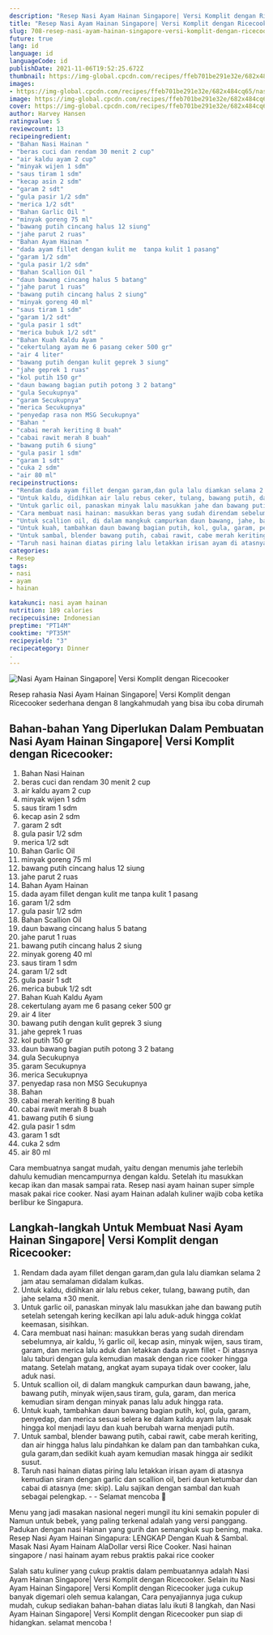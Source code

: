 ```yaml
---
description: "Resep Nasi Ayam Hainan Singapore| Versi Komplit dengan Ricecooker Anti Gagal"
title: "Resep Nasi Ayam Hainan Singapore| Versi Komplit dengan Ricecooker Anti Gagal"
slug: 708-resep-nasi-ayam-hainan-singapore-versi-komplit-dengan-ricecooker-anti-gagal
future: true
lang: id
language: id
languageCode: id
publishDate: 2021-11-06T19:52:25.672Z 
thumbnail: https://img-global.cpcdn.com/recipes/ffeb701be291e32e/682x484cq65/nasi-ayam-hainan-singapore-versi-komplit-dengan-ricecooker-foto-resep-utama.png
images:
- https://img-global.cpcdn.com/recipes/ffeb701be291e32e/682x484cq65/nasi-ayam-hainan-singapore-versi-komplit-dengan-ricecooker-foto-resep-utama.png
image: https://img-global.cpcdn.com/recipes/ffeb701be291e32e/682x484cq65/nasi-ayam-hainan-singapore-versi-komplit-dengan-ricecooker-foto-resep-utama.png
cover: https://img-global.cpcdn.com/recipes/ffeb701be291e32e/682x484cq65/nasi-ayam-hainan-singapore-versi-komplit-dengan-ricecooker-foto-resep-utama.png
author: Harvey Hansen
ratingvalue: 5
reviewcount: 13
recipeingredient:
- "Bahan Nasi Hainan "
- "beras cuci dan rendam 30 menit 2 cup"
- "air kaldu ayam 2 cup"
- "minyak wijen 1 sdm"
- "saus tiram 1 sdm"
- "kecap asin 2 sdm"
- "garam 2 sdt"
- "gula pasir 1/2 sdm"
- "merica 1/2 sdt"
- "Bahan Garlic Oil "
- "minyak goreng 75 ml"
- "bawang putih cincang halus 12 siung"
- "jahe parut 2 ruas"
- "Bahan Ayam Hainan "
- "dada ayam fillet dengan kulit me  tanpa kulit 1 pasang"
- "garam 1/2 sdm"
- "gula pasir 1/2 sdm"
- "Bahan Scallion Oil "
- "daun bawang cincang halus 5 batang"
- "jahe parut 1 ruas"
- "bawang putih cincang halus 2 siung"
- "minyak goreng 40 ml"
- "saus tiram 1 sdm"
- "garam 1/2 sdt"
- "gula pasir 1 sdt"
- "merica bubuk 1/2 sdt"
- "Bahan Kuah Kaldu Ayam "
- "cekertulang ayam me 6 pasang ceker 500 gr"
- "air 4 liter"
- "bawang putih dengan kulit geprek 3 siung"
- "jahe geprek 1 ruas"
- "kol putih 150 gr"
- "daun bawang bagian putih potong 3 2 batang"
- "gula Secukupnya"
- "garam Secukupnya"
- "merica Secukupnya"
- "penyedap rasa non MSG Secukupnya"
- "Bahan "
- "cabai merah keriting 8 buah"
- "cabai rawit merah 8 buah"
- "bawang putih 6 siung"
- "gula pasir 1 sdm"
- "garam 1 sdt"
- "cuka 2 sdm"
- "air 80 ml"
recipeinstructions:
- "Rendam dada ayam fillet dengan garam,dan gula lalu diamkan selama 2 jam atau semalaman didalam kulkas."
- "Untuk kaldu, didihkan air lalu rebus ceker, tulang, bawang putih, dan jahe selama ±30 menit."
- "Untuk garlic oil, panaskan minyak lalu masukkan jahe dan bawang putih setelah setengah kering kecilkan api lalu aduk-aduk hingga coklat keemasan, sisihkan."
- "Cara membuat nasi hainan: masukkan beras yang sudah direndam sebelumnya, air kaldu, ½ garlic oil, kecap asin, minyak wijen, saus tiram, garam, dan merica lalu aduk dan letakkan dada ayam fillet  Di atasnya lalu taburi dengan gula kemudian masak dengan rice cooker hingga matang. Setelah matang, angkat ayam supaya tidak over cooker, lalu aduk nasi."
- "Untuk scallion oil, di dalam mangkuk campurkan daun bawang, jahe, bawang putih, minyak wijen,saus tiram, gula, garam, dan merica kemudian siram dengan minyak panas lalu aduk hingga rata."
- "Untuk kuah, tambahkan daun bawang bagian putih, kol, gula, garam, penyedap, dan merica sesuai selera ke dalam kaldu ayam lalu masak hingga kol menjadi layu dan kuah berubah warna menjadi putih."
- "Untuk sambal, blender bawang putih, cabai rawit, cabe merah keriting, dan air hingga halus lalu pindahkan ke dalam pan dan tambahkan cuka, gula garam,dan sedikit kuah ayam kemudian masak hingga air sedikit susut."
- "Taruh nasi hainan diatas piring lalu letakkan irisan ayam di atasnya kemudian siram dengan garlic dan scallion oil, beri daun ketumbar dan cabai di atasnya (me: skip). Lalu sajikan dengan sambal dan kuah sebagai pelengkap.  Selamat mencoba 💐"
categories:
- Resep
tags:
- nasi
- ayam
- hainan

katakunci: nasi ayam hainan 
nutrition: 189 calories
recipecuisine: Indonesian
preptime: "PT14M"
cooktime: "PT35M"
recipeyield: "3"
recipecategory: Dinner
. 
---
```



![Nasi Ayam Hainan Singapore| Versi Komplit dengan Ricecooker](https://img-global.cpcdn.com/recipes/ffeb701be291e32e/682x484cq65/nasi-ayam-hainan-singapore-versi-komplit-dengan-ricecooker-foto-resep-utama.png)

Resep rahasia Nasi Ayam Hainan Singapore| Versi Komplit dengan Ricecooker  sederhana dengan 8 langkahmudah yang bisa ibu coba dirumah

<!--inarticleads1-->

## Bahan-bahan Yang Diperlukan Dalam Pembuatan Nasi Ayam Hainan Singapore| Versi Komplit dengan Ricecooker:

1. Bahan Nasi Hainan 
1. beras cuci dan rendam 30 menit 2 cup
1. air kaldu ayam 2 cup
1. minyak wijen 1 sdm
1. saus tiram 1 sdm
1. kecap asin 2 sdm
1. garam 2 sdt
1. gula pasir 1/2 sdm
1. merica 1/2 sdt
1. Bahan Garlic Oil 
1. minyak goreng 75 ml
1. bawang putih cincang halus 12 siung
1. jahe parut 2 ruas
1. Bahan Ayam Hainan 
1. dada ayam fillet dengan kulit me  tanpa kulit 1 pasang
1. garam 1/2 sdm
1. gula pasir 1/2 sdm
1. Bahan Scallion Oil 
1. daun bawang cincang halus 5 batang
1. jahe parut 1 ruas
1. bawang putih cincang halus 2 siung
1. minyak goreng 40 ml
1. saus tiram 1 sdm
1. garam 1/2 sdt
1. gula pasir 1 sdt
1. merica bubuk 1/2 sdt
1. Bahan Kuah Kaldu Ayam 
1. cekertulang ayam me 6 pasang ceker 500 gr
1. air 4 liter
1. bawang putih dengan kulit geprek 3 siung
1. jahe geprek 1 ruas
1. kol putih 150 gr
1. daun bawang bagian putih potong 3 2 batang
1. gula Secukupnya
1. garam Secukupnya
1. merica Secukupnya
1. penyedap rasa non MSG Secukupnya
1. Bahan 
1. cabai merah keriting 8 buah
1. cabai rawit merah 8 buah
1. bawang putih 6 siung
1. gula pasir 1 sdm
1. garam 1 sdt
1. cuka 2 sdm
1. air 80 ml

Cara membuatnya sangat mudah, yaitu dengan menumis jahe terlebih dahulu kemudian mencampurnya dengan kaldu. Setelah itu masukkan kecap ikan dan masak sampai rata. Resep nasi ayam hainan super simple masak pakai rice cooker. Nasi ayam Hainan adalah kuliner wajib coba ketika berlibur ke Singapura. 

<!--inarticleads2-->

## Langkah-langkah Untuk Membuat Nasi Ayam Hainan Singapore| Versi Komplit dengan Ricecooker:

1. Rendam dada ayam fillet dengan garam,dan gula lalu diamkan selama 2 jam atau semalaman didalam kulkas.
1. Untuk kaldu, didihkan air lalu rebus ceker, tulang, bawang putih, dan jahe selama ±30 menit.
1. Untuk garlic oil, panaskan minyak lalu masukkan jahe dan bawang putih setelah setengah kering kecilkan api lalu aduk-aduk hingga coklat keemasan, sisihkan.
1. Cara membuat nasi hainan: masukkan beras yang sudah direndam sebelumnya, air kaldu, ½ garlic oil, kecap asin, minyak wijen, saus tiram, garam, dan merica lalu aduk dan letakkan dada ayam fillet  - Di atasnya lalu taburi dengan gula kemudian masak dengan rice cooker hingga matang. Setelah matang, angkat ayam supaya tidak over cooker, lalu aduk nasi.
1. Untuk scallion oil, di dalam mangkuk campurkan daun bawang, jahe, bawang putih, minyak wijen,saus tiram, gula, garam, dan merica kemudian siram dengan minyak panas lalu aduk hingga rata.
1. Untuk kuah, tambahkan daun bawang bagian putih, kol, gula, garam, penyedap, dan merica sesuai selera ke dalam kaldu ayam lalu masak hingga kol menjadi layu dan kuah berubah warna menjadi putih.
1. Untuk sambal, blender bawang putih, cabai rawit, cabe merah keriting, dan air hingga halus lalu pindahkan ke dalam pan dan tambahkan cuka, gula garam,dan sedikit kuah ayam kemudian masak hingga air sedikit susut.
1. Taruh nasi hainan diatas piring lalu letakkan irisan ayam di atasnya kemudian siram dengan garlic dan scallion oil, beri daun ketumbar dan cabai di atasnya (me: skip). Lalu sajikan dengan sambal dan kuah sebagai pelengkap. -  - Selamat mencoba 💐


Menu yang jadi masakan nasional negeri mungil itu kini semakin populer di Namun untuk bebek, yang paling terkenal adalah yang versi panggang. Padukan dengan nasi Hainan yang gurih dan semangkuk sup bening, maka. Resep Nasi Ayam Hainan Singapura: LENGKAP Dengan Kuah &amp; Sambal. Masak Nasi Ayam Hainam AlaDollar versi Rice Cooker. Nasi hainan singapore / nasi hainam ayam rebus praktis pakai rice cooker 

Salah satu kuliner yang cukup praktis dalam pembuatannya adalah  Nasi Ayam Hainan Singapore| Versi Komplit dengan Ricecooker. Selain itu  Nasi Ayam Hainan Singapore| Versi Komplit dengan Ricecooker  juga cukup banyak digemari oleh semua kalangan, Cara penyajiannya juga cukup mudah, cukup sediakan bahan-bahan diatas lalu ikuti 8 langkah, dan  Nasi Ayam Hainan Singapore| Versi Komplit dengan Ricecooker  pun siap di hidangkan. selamat mencoba !
